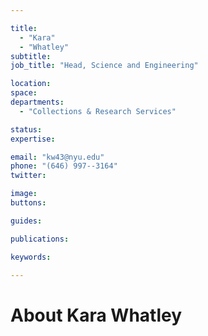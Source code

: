```yaml
---

title:
  - "Kara"
  - "Whatley"
subtitle: 
job_title: "Head, Science and Engineering"

location: 
space: 
departments:
  - "Collections & Research Services"

status: 
expertise:

email: "kw43@nyu.edu"
phone: "(646) 997--3164"
twitter: 

image: 
buttons:

guides:

publications:

keywords:

---
```


# About Kara Whatley


